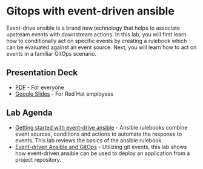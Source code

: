 # Gitops with event-driven ansible 

Event-drive ansible is a brand new technology that helps to associate upstream events with downstream actions. In this lab, you will first learn how to conditionally act on specific events by creating a rulebook which can be evaluated against an event source. Next, you will learn how to act on events in a familiar GitOps scenario.

## Presentation Deck

- [PDF](decks/lab-eda-gitops.pdf) - For everyone
- [Google Slides](https://docs.google.com/presentation/d/1wrJ90OEvkais6wcyinMq42uv1_VJJQlzrxHy8UgC220/edit?usp=sharing) - For Red Hat employees


## Lab Agenda

- [Getting started with event-drive ansible]() - Ansible rulebooks combine event sources, conditions and actions to automate the response to events. This lab reviews the basics of the ansible rulebook.
- [Event-driven Ansible and GitOps]() - Utilizing git events, this lab shows how event-driven ansible can be used to deploy an application from a project repository.


